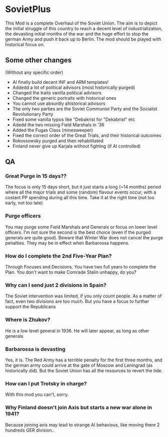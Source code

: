 # SovietPlus

This Mod is a complete Overhaul of the Soviet Union. The aim is to depict the initial struggle of this country to reach a decent level of industrialization, the devasting initial months of the war and the huge effort to stop the german Army and push it back up to Berlin.
The mod should be played with historical focus on.

## Some other changes
(Without any specific order)
* AI finally build decent INF and ARM templates!
* Addedd a lot of political advisors (most historically purged)
* Changed the traits vanilla political advisors
* Changed the generic portraits with historical ones
* You cannot use absurdly ahistorical advisors
* The only two parties are the Soviet Communist Party and the Socialist Revolutionary Party
* Fixed some vanilla typos like "Debakrist for "Dekabrist" etc
* Adedd the two missing Field Marshals in '36
* Added the Fugas Class (minesweeper)
* Fixed the correct order of the Great Trials, and their historical outcomes
* Rokossowsky purged and then rehabilitated
* Finland never give up Karjala without fighting (if AI controlled)


## QA
### Great Purge in 15 days??
The focus is only 15 days short, but it just starts a long (~14 months) period where all the major trials and some (random) flavour events occur, with a costant PP spending during all this time. Take it at the right time (not too early, not too late)

### Purge officers
You may purge some Field Marshals and Generals or focus on lower level officers. I'm not sure the second is the best choice (even if the purged generals are quite good). Beware that Winter War does not cancel the purge penalties. They may be in effect when Barbarossa happens.

### How do I complete the 2nd Five-Year Plan?
Through Focuses and Decisions. You have two full years to complete the Plan. You don't want to make Comrade Stalin unhappy, do you?

### Why can I send just 2 divisions in Spain?
The Soviet intervention was limited, if you only count people. As a matter of fact, even two divisions are too much. But you have a focus to further support the Republicans

### Where is Zhukov?
He is a low level general in 1936. He will later appear, as long as other generals

### Barbarossa is devasting
Yes, it is. The Red Army has a terrible penalty for the first three months, and the german army could arrive at the gate of Moscow and Leningrad (as historically did). But the Soviet Union has all the resources to revert the tide.

### How can I put Trotsky in charge?
With this mod you can't, sorry.

### Why Finland doesn't join Axis but starts a new war alone in 1941?
Because joining axis may lead to strange AI behavious, like moving there 2 hundreds GER division..
